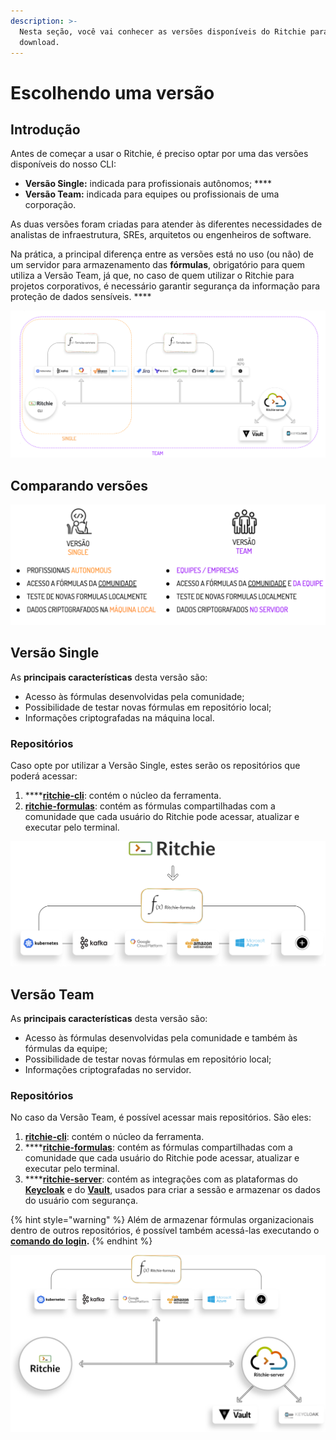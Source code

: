 ```yaml
---
description: >-
  Nesta seção, você vai conhecer as versões disponíveis do Ritchie para fazer
  download.
---
```


# Escolhendo uma versão

## Introdução 

Antes de começar a usar o Ritchie, é preciso optar por uma das versões disponíveis do nosso CLI: 

* **Versão Single:** indicada para profissionais autônomos;  ****
* **Versão Team:** indicada para equipes ou profissionais de uma corporação. 

As duas versões foram criadas para atender às diferentes necessidades de analistas de infraestrutura, SREs, arquitetos ou engenheiros de software.  

Na prática, a principal diferença entre as versões está no uso \(ou não\) de um servidor para armazenamento das **fórmulas**, obrigatório para quem utiliza a Versão Team, já que, no caso de quem utilizar o Ritchie para projetos corporativos, é necessário garantir segurança da informação para proteção de dados sensíveis.  ****

![Arquitetura das vers&#xF5;es single e team](../.gitbook/assets/team-and-single%20%282%29%20%281%29%20%281%29.png)

## **Comparando versões** 

![](../.gitbook/assets/screenshot-2020-06-15-at-16.48.44.png)

## Versão Single 

As **principais características** desta versão são: 

* Acesso às fórmulas desenvolvidas pela comunidade;
* Possibilidade de testar novas fórmulas em repositório local;
* Informações criptografadas na máquina local. 

### Repositórios 

Caso opte por utilizar a Versão Single, estes serão os repositórios que poderá acessar: 

1. \*\*\*\*[**ritchie-cli**](https://github.com/ZupIT/ritchie-cli): contém o núcleo da ferramenta. 
2. [**ritchie-formulas**](https://github.com/ZupIT/ritchie-formulas): contém as fórmulas compartilhadas com a comunidade que cada usuário do Ritchie pode acessar, atualizar e executar pelo terminal.



![Arquitetura da vers&#xE3;o single](../.gitbook/assets/single-ritchie.png)



## Versão Team 

As **principais características** desta versão são: 

* Acesso às fórmulas desenvolvidas pela comunidade e também às fórmulas da equipe;
* Possibilidade de testar novas fórmulas em repositório local;
* Informações criptografadas no servidor.

### Repositórios

No caso da Versão Team, é possível acessar mais repositórios. São eles: 

1. [**ritchie-cli**](https://github.com/ZupIT/ritchie-cli): contém o núcleo da ferramenta. 
2. \*\*\*\*[**ritchie-formulas**](https://github.com/ZupIT/ritchie-formulas): contém as fórmulas compartilhadas com a comunidade que cada usuário do Ritchie pode acessar, atualizar e executar pelo terminal. 
3. \*\*\*\*[**ritchie-server**](https://github.com/ZupIT/ritchie-server): contém as integrações com as plataformas do [**Keycloak**](https://www.keycloak.org/) e do [**Vault**](https://www.vaultproject.io/), usados para criar a sessão e armazenar os dados do usuário com segurança. 

{% hint style="warning" %}
Além de armazenar fórmulas organizacionais dentro de outros repositórios, é possível também acessá-las executando o [**comando do login**](https://docs.ritchiecli.io/v/doc-portuguese/arquitetura-do-sistema-1/seguranca#comando-do-login)**.**
{% endhint %}

![Arquitetura da vers&#xE3;o team](../.gitbook/assets/team-ritchie-white.png)

